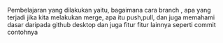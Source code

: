 Pembelajaran yang dilakukan yaitu, bagaimana cara branch , apa yang terjadi jika kita melakukan merge, apa itu push,pull, dan juga memahami dasar daripada github desktop dan juga fitur fitur lainnya seperti commit contohnya